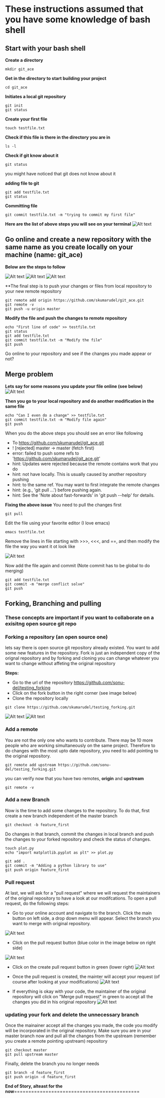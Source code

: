 # These instructions assumed that you have some knowledge of bash shell
## Start with your bash shell
**Create a directory**
```
mkdir git_ace
```
**Get in the directory to start building your project**

```
cd git_ace
```

**Initiates a local git repository**

```
git init
git status
```

**Create your first file**
```
touch testfile.txt
```
**Check if this file is there in the directory you are in**

```
ls -l
```
**Check if git know about it**

```
git status
```
you might have noticed that git does not know about it

**adding file to git**
```
git add testfile.txt
git status
```
**Committing file**
```
git commit testfile.txt -m "trying to commit my first file"
```
**Here are the list of above steps you will see on your terminal**
![Alt text](imgs1/local_git.png)

## Go online and create a new repository with the same name as you create locally on your machine (name: git_ace)
**Below are the steps to follow**

![Alt text](imgs1/new_repository.png)
![Alt text](imgs1/create_repository.png)
![Alt text](imgs1/setup_repository.png) 

**The final step is to push your changes or files from local repository to your new remote repository
```
git remote add origin https://github.com/skumarudel/git_ace.git
git remote -v
git push -u origin master
```
**Modify the file and push the changes to remote repository**

```
echo "First line of code" >> testfile.txt
git status
git add testfile.txt
git commit testfile.txt -m "Modify the file"
git push
```
Go online to your repository and see if the changes you made appear or not?

## Merge problem
**Lets say for some reasons you update your file online (see below)**
![Alt text](imgs1/modify_file_online.png)

**Then you go to your local repository and do another modification in the same file**
```
echo "Can I even do a change" >> testfile.txt 
git commit testfile.txt -m "Modify file again"
git push
```
When you do the above steps you should see an error like following
 * To https://github.com/skumarudel/git_ace.git
 * ! [rejected]        master -> master (fetch first)
 * error: failed to push some refs to 'https://github.com/skumarudel/git_ace.git'
 * hint: Updates were rejected because the remote contains work that you do
 * hint: not have locally. This is usually caused by another repository pushing
 * hint: to the same ref. You may want to first integrate the remote changes
 * hint: (e.g., 'git pull ...') before pushing again.
 * hint: See the 'Note about fast-forwards' in 'git push --help' for details. 

**Fixing the above issue**
You need to pull the changes first
```
git pull
```

Edit the file using your favorite editor (I love emacs)
```
emacs testfile.txt
```
Remove the lines in file starting with >>>, <<<, and ==, and then modify the file the way you want it ot look like

![Alt text](imgs1/emacs_modify.png) 

Now add the file again and commit (Note commit has to be global to do merging)
```
git add testfile.txt
git commit -m "merge conflict solve"
git push
```

## Forking, Branching and pulling
### These concepts are important if you want to collaborate on a exisitng open source git repo

### Forking a repository (an open source one)
lets say there is open source git repository already existed. You want to add some new features in the repository. Fork is just an independent copy of the orignal repository and by forking and cloning you can change whatever you want to change without affeting the original repository

**Steps:**

* Go to the url of the repository https://github.com/sonu-del/testing_forking
* Click on the fork button in the right corner (see image below)
* Clone the repository locally
```
git clone https://github.com/skumarudel/testing_forking.git
``` 
![Alt text](imgs1/forking.png) 
![Alt text](imgs1/cloning.png) 

### Add a remote
You are not the only one who wants to contribute. There may be 10 more people who are working simultaneously on the same project. Therefore to do changes with the most upto date repository, you need to add pointing to the original repository.

```
git remote add upstream https://github.com/sonu-del/testing_forking.git
```

you can verify now that you have two remotes, **origin** and **upstream**

```
git remote -v
``` 

### Add a new Branch
Now is the time to add some changes to the repository. To do that, first create a new branch independent of the master branch

```
git checkout -b feature_first
```

Do changes in that branch, commit the changes in local branch and push the changes to your forked repository and check the status of changes.

```
touch plot.py
echo "import matplotlib.pyplot as plt" >> plot.py

git add .
git commit -m "Adding a python library to use"
git push origin feature_first
```

### Pull request
At last, we will ask for a "pull request" where we will request the maintainers of the original repository to have a look at our modifcations. To open a pull request, do the following steps:
* Go to your online account and navigate to the branch. Click the main button on left side, a drop down menu will appear. Select the branch you want to merge with original repository.  

![Alt text](imgs1/gotobranch.png) 

* Click on the pull request button (blue color in the image below on right side)

![Alt text](imgs1/pullrequest.png) 

* Click on the create pull request button in green (lower right)
![Alt text](imgs1/createpullrequest.png) 


* Once the pull request is created, the mainter will accept your request (of course after looking at your modifications)
![Alt text](imgs1/pullrequest_maintainer.png) 

* If everything is okay with your code, the maintainer of the original repository will click on "Merge pull request" in green to accept all the changes you did in his original repository
![Alt text](imgs1/acceptrequest.png) 

### updating your fork and delete the unnecessary branch
Once the mainainer accept all the changes you made, the code you modify will be incorporated in the original repository. Make sure you are in your master branch now and pull all the changes from the upstream (remember you create a remote pointing upstream) repository

```
git checkout master
git pull upstream master
```
Finally, delete the branch you no longer needs

```
git branch -d feature_first
git push origin -d feature_first
```

**End of Story, alteast for the now**============================================